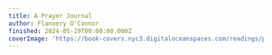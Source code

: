 ```yaml
---
title: A Prayer Journal
author: Flannery O'Connor
finished: 2024-05-19T00:00:00.000Z
coverImage: 'https://book-covers.nyc3.digitaloceanspaces.com/readings/prayer-journal-01.jpg'
---
```

